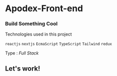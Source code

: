 # Apodex-Front-end

### Build Something Cool

Technologies used in this project

`reactjs` `nextjs` `EcmaScript` `TypeScript` `Tailwind` `redux`

Type : _Full Stack_

## Let's work!
